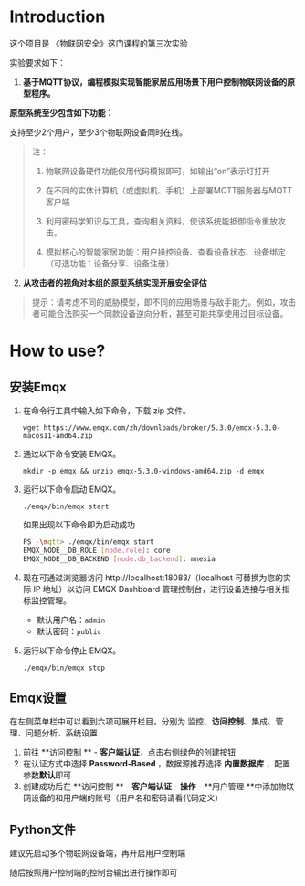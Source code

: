 # Introduction

这个项目是 《物联网安全》这门课程的第三次实验

实验要求如下：

1. **基于MQTT协议，编程模拟实现智能家居应用场景下用户控制物联网设备的原型程序。**

**原型系统至少包含如下功能：**

支持至少2个用户，至少3个物联网设备同时在线。

> 注：
>
> 1. 物联网设备硬件功能仅用代码模拟即可，如输出“on”表示灯打开
>
> 2. 在不同的实体计算机（或虚拟机、手机）上部署MQTT服务器与MQTT客户端
>
> 3. 利用密码学知识与工具，查询相关资料，使该系统能抵御指令重放攻击。
>
> 4. 模拟核心的智能家居功能：用户操控设备、查看设备状态、设备绑定（可选功能：设备分享、设备注册）



2. **从攻击者的视角对本组的原型系统实现开展安全评估**

> 提示：请考虑不同的威胁模型，即不同的应用场景与敌手能力。例如，攻击者可能合法购买一个同款设备逆向分析，甚至可能共享使用过目标设备。

# How to use?

## 安装Emqx

1. 在命令行工具中输入如下命令，下载 zip 文件。

   `wget https://www.emqx.com/zh/downloads/broker/5.3.0/emqx-5.3.0-macos11-amd64.zip`

2. 通过以下命令安装 EMQX。

   `mkdir -p emqx && unzip emqx-5.3.0-windows-amd64.zip -d emqx`

3. 运行以下命令启动 EMQX。

   `./emqx/bin/emqx start`

   如果出现以下命令即为启动成功

   ```bash
   PS -\mqtt> ./emqx/bin/emqx start
   EMQX_NODE__DB_ROLE [node.role]: core
   EMQX_NODE__DB_BACKEND [node.db_backend]: mnesia
   ```

4. 现在可通过浏览器访问 http://localhost:18083/（localhost 可替换为您的实际 IP 地址）以访问 EMQX Dashboard 管理控制台，进行设备连接与相关指标监控管理。
   - 默认用户名：`admin`  
   - 默认密码：`public`

5. 运行以下命令停止 EMQX。

   `./emqx/bin/emqx stop`



## Emqx设置

在左侧菜单栏中可以看到六项可展开栏目，分别为 监控、**访问控制**、集成、管理、问题分析、系统设置

1. 前往 **访问控制 ** -  **客户端认证**，点击右侧绿色的创建按钮
2. 在认证方式中选择 **Password-Based** ，数据源推荐选择 **内置数据库** ，配置参数**默认**即可
3. 创建成功后在 **访问控制 ** -  **客户端认证**  -  **操作**   -  **用户管理 **中添加物联网设备的和用户端的账号（用户名和密码请看代码定义）



## Python文件

建议先启动多个物联网设备端，再开启用户控制端

随后按照用户控制端的控制台输出进行操作即可
